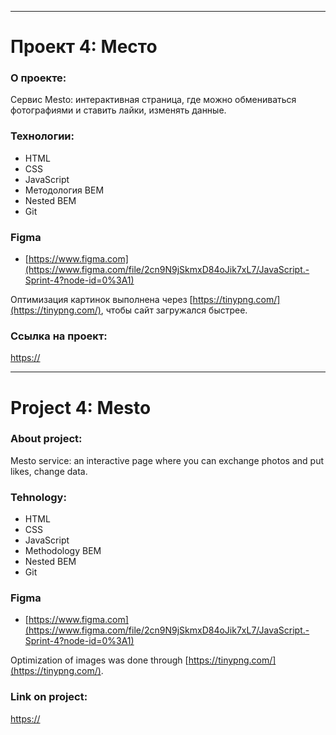 ------
# Проект 4: Место

### О проекте:

Сервис Mesto: интерактивная страница, где можно обмениваться фотографиями и ставить лайки, изменять данные.

### Технологии: 

* HTML
* CSS
* JavaScript
* Методология BEM
* Nested BEM
* Git

### Figma

* [https://www.figma.com](https://www.figma.com/file/2cn9N9jSkmxD84oJik7xL7/JavaScript.-Sprint-4?node-id=0%3A1)

Оптимизация картинок выполнена через [https://tinypng.com/](https://tinypng.com/), чтобы сайт загружался быстрее.

### Ссылка на проект: 

[https://]()

------
# Project 4: Mesto

### About project:

Mesto service: an interactive page where you can exchange photos and put likes, change data.

### Tehnology: 

* HTML
* CSS
* JavaScript
* Methodology BEM
* Nested BEM
* Git

### Figma

* [https://www.figma.com](https://www.figma.com/file/2cn9N9jSkmxD84oJik7xL7/JavaScript.-Sprint-4?node-id=0%3A1)

Optimization of images was done through [https://tinypng.com/](https://tinypng.com/).

### Link on project: 

[https://]()




